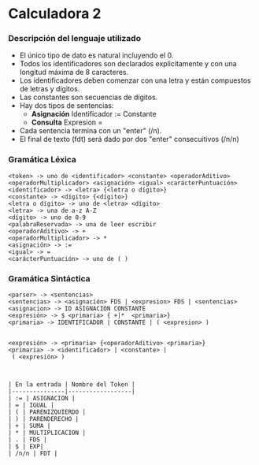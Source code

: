 # Calculadora 2

### Descripción del lenguaje utilizado

- El único tipo de dato es natural incluyendo el 0.
- Todos los identificadores son declarados explicitamente y con una longitud máxima de 8 caracteres.
- Los identificadores deben comenzar con una letra y están compuestos de letras y dígitos.
- Las constantes son secuencias de dígitos.
- Hay dos tipos de sentencias:
    - **Asignación** Identificador := Constante
    - **Consulta** Expresion =
- Cada sentencia termina con un "enter" (/n).
- El final de texto (fdt) será dado por dos "enter" consecuitivos (/n/n) 


### Gramática Léxica

~~~
<token> -> uno de <identificador> <constante> <operadorAditivo> <operadorMultiplicador> <asignación> <igual> <carácterPuntuación>
<identificador> -> <letra> {<letra o dígito>}
<constante> -> <dígito> {<dígito>}
<letra o dígito> -> uno de <letra> <dígito>
<letra> -> una de a-z A-Z
<dígito> -> uno de 0-9
<palabraReservada> -> una de leer escribir
<operadorAditivo> -> + 
<operadorMultiplicador> -> *
<asignación> -> :=
<igual> -> =
<carácterPuntuación> -> uno de ( ) 
~~~

### Gramática Sintáctica

~~~
<parser> -> <sentencias> 
<sentencias> -> <asignación> FDS | <expresion> FDS | <sentencias>
<asignacion> -> ID ASIGNACION CONSTANTE
<expresión> -> $ <primaria> { +|*  <primaria>}
<primaria> -> IDENTIFICADOR | CONSTANTE | ( <expresion> )


<expresión> -> <primaria> {<operadorAditivo> <primaria>}
<primaria> -> <identificador> | <constante> |
 ( <expresión> )



| En la entrada | Nombre del Token |
|---------------|------------------|
| := | ASIGNACION |
| = | IGUAL |
| ( | PARENIZQUIERDO |
| ) | PARENDERECHO |
| + | SUMA |
| * | MULTIPLICACION |
| . | FDS |
| $ | EXP|
| /n/n | FDT |

